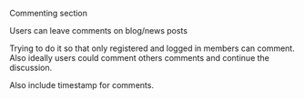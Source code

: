 Commenting section

Users can leave comments on blog/news posts

Trying to do it so that only registered and logged in members can comment. Also ideally users could comment others comments and continue the discussion.

Also include timestamp for comments.